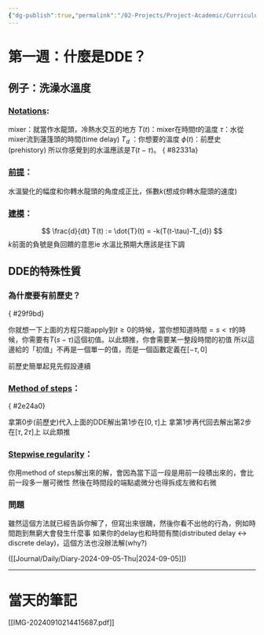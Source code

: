 ```yaml
---
{"dg-publish":true,"permalink":"/02-Projects/Project-Academic/Curriculums/DDE_Note_Week_1/","title":"DDE Note Week 1","tags":["DDE"],"noteIcon":"1","created":"2024-09-05T18:22:07.000+08:00","updated":"2024-09-10T21:44:16.156+08:00"}
---
```


# 第一週：什麼是DDE？

## 例子：洗澡水溫度

### <u>Notations</u>: 

mixer：就當作水龍頭，冷熱水交互的地方
$T(t)$：mixer在時間$t$的溫度
$\tau$：水從mixer流到蓮篷頭的時間(time delay)
$T_{d}$ ：你想要的溫度
$\phi(t)$：前歷史(prehistory)
所以你感覺到的水溫應該是$T(t-\tau)$。
{ #82331a}


### <u>前提</u>：

水溫變化的幅度和你轉水龍頭的角度成正比，係數$k$(想成你轉水龍頭的速度)

### <u>建模</u>：
$$
 \frac{d}{dt} T(t) := \dot{T}(t) = -k(T(t-\tau)-T_{d})
$$
$k$前面的負號是負回饋的意思ie 水溫比預期大應該是往下調

## DDE的特殊性質
### 為什麼要有前歷史？
{ #29f9bd}


你就想一下上面的方程只能apply到$t\geq0$的時候，當你想知道時間$=s <\tau$的時候，你需要有$T(s-\tau)$這個初值。以此類推，你會需要某一整段時間的初值
所以這邊給的「初值」不再是一個單一的值，而是一個函數定義在$[-\tau, 0]$

前歷史簡單起見先假設連續

### <u>Method of steps</u>：
{ #2e24a0}


拿第0步(前歷史)代入上面的DDE解出第1步在$[0, \tau]$上
拿第1步再代回去解出第2步在$[\tau, 2\tau]$上
以此類推

### <u>Stepwise regularity</u>：
你用method of steps解出來的解，會因為當下這一段是用前一段積出來的，會比前一段多一層可微性
然後在時間段的端點處微分也得拆成左微和右微

### 問題
雖然這個方法就已經告訴你解了，但寫出來很醜，然後你看不出他的行為，例如時間跑到無窮大會發生什麼事
如果你的delay也和時間有關(distributed delay $\leftrightarrow$ discrete delay)，這個方法也沒辦法解(why?)

([[Journal/Daily/Diary-2024-09-05-Thu\|2024-09-05]])

---

# 當天的筆記

[[IMG-20240910214415687.pdf]]